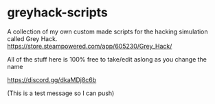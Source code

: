 # greyhack-scripts
A collection of my own custom made scripts for the hacking simulation called Grey Hack.
https://store.steampowered.com/app/605230/Grey_Hack/

All of the stuff here is 100% free to take/edit
aslong as you change the name

https://discord.gg/dkaMDj8c6b

(This is a test message so I can push)
